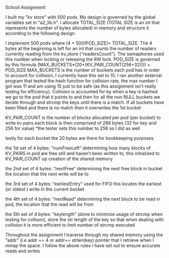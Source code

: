 School Assignment


I built my "kv store" with 500 pods.
My design is governed by the global variables set in "a2_lib.h". I allocate TOTAL_SIZE (TOTAL SIZE is an int that represents the number of bytes allocated) in memory and structure it according to the following design.

I implement 500 pods where  (4 + 500(POD_SIZE)= TOTAL_SIZE. The 4 bytes at the beginning is left for an int that counts the number of readers currently reading from the kv_store (“readersCount”). The semaphores used this number when locking or releasing the RW lock. POD_SIZE is governed by this formula (MAX_BUCKETS*(20+(KV_PAIR_COUNT(256+32)))) = POD_SIZE 
MAX_BUCKETS is the number of buckets each pod has in order to account for collision, I currently have this set to 15. I ran another external program that tested the hash function for collision rate, the max number I got was 11 and am using 15 just to be safe (as this assignment isn’t really testing for efficiency).
Collision is accounted for by when a key is hashed we go to the pod that it points to and then for all the non NULL buckets we iterate through and strcmp the keys until there is a match. If all buckets have been filled and there is no match then it overwrites the 1st bucket 

KV_PAIR_COUNT is the number of blocks allocated per pod (per bucket) to write kv pairs 
each block is then comprised of 288 bytes (32 for key and 256 for value) 
*the tester sets this number to 256 so I did as well

lastly for each bucket the 20 bytes are there for bookkeeping purposes

the 1st set of 4 bytes: “numFreeLeft” determining how many blocks of KV_PAIRS in pod are free still and haven’t been written to, this initialized to KV_PAIR_COUNT up creation of the shared memory

the 2nd set of 4 bytes: “nextFree” determining the next free block in bucket the location that the next write will be to

the 3rd set of 4 bytes: “earliestEntry” used for FIFO this locates the earliest (or oldest ) write in the current bucket

the 4th set of 4 bytes: “nextRead” determining the next block to be read in pod, the location that the read will be from

the 5th set of 4 bytes: “keylength” (done to minimize usage of strcmp when testing for collison),
store the str length of the key so that when dealing with collision it is more efficient to limit number of strcmp executed


Throughout the assignment I traverse through my shared memory using the “addr” (i.e addr += 4 or addr+= strlen(key) pointer that I retrieve when I mmap the space. I follow the above rules I have set out to ensure accurate reads and writes






   
